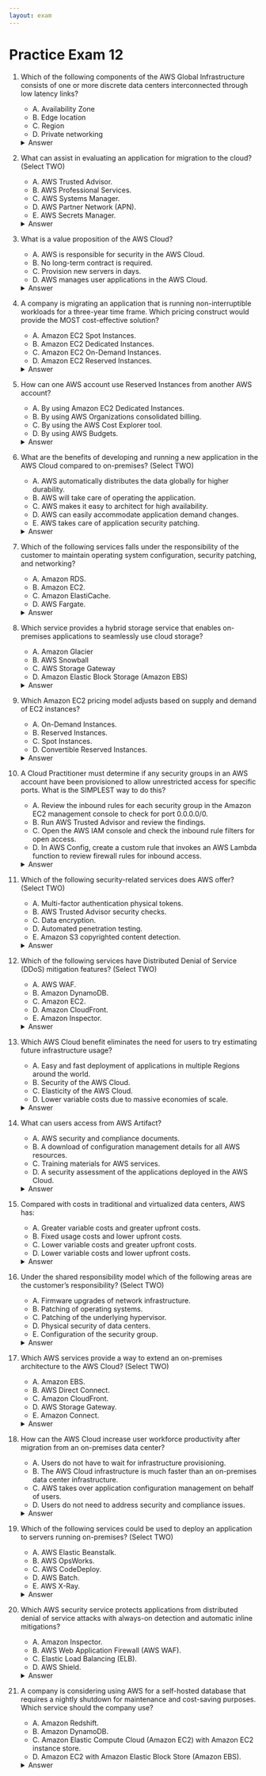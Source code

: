 ```yaml
---
layout: exam
---
```


# Practice Exam 12

1. Which of the following components of the AWS Global Infrastructure consists of one or more discrete data centers interconnected through low latency links?
    - A. Availability Zone
    - B. Edge location
    - C. Region
    - D. Private networking

    <details markdown=1><summary markdown='span'>Answer</summary>
      Correct answer: A</br>
      가용 영역은 하나 이상의 데이터 센터로 이루어져 있고, 저지연 네트워크로 연결됩니다. Region은 여러 AZ를 포함하고, Edge location은 CDN용입니다.
    </details>

3. What can assist in evaluating an application for migration to the cloud? (Select TWO)
    - A. AWS Trusted Advisor.
    - B. AWS Professional Services.
    - C. AWS Systems Manager.
    - D. AWS Partner Network (APN).
    - E. AWS Secrets Manager.

    <details markdown=1><summary markdown='span'>Answer</summary>
      Correct answer: B, D</br>
      마이그레이션 평가는 AWS Professional Services와 AWS Partner Network(APN)가 지원합니다. Trusted Advisor는 최적화 점검, Systems Manager는 운영 관리용입니다.
    </details>

6. What is a value proposition of the AWS Cloud?
    - A. AWS is responsible for security in the AWS Cloud.
    - B. No long-term contract is required.
    - C. Provision new servers in days.
    - D. AWS manages user applications in the AWS Cloud.

    <details markdown=1><summary markdown='span'>Answer</summary>
      Correct answer: B</br>
      해설: AWS는 장기 계약이 필요 없습니다. 필요할 때 사용하고 중단할 수 있는 유연성이 핵심 가치입니다.
    </details>

7. A company is migrating an application that is running non-interruptible workloads for a three-year time frame. Which pricing construct would provide the MOST cost-effective solution?
    - A. Amazon EC2 Spot Instances.
    - B. Amazon EC2 Dedicated Instances.
    - C. Amazon EC2 On-Demand Instances.
    - D. Amazon EC2 Reserved Instances.

    <details markdown=1><summary markdown='span'>Answer</summary>
      Correct answer: D</br>
      해설: 3년간 지속적으로 사용한다면 Reserved Instance가 가장 저렴합니다. Spot은 중단될 수 있어 부적합합니다.
    </details>

10. How can one AWS account use Reserved Instances from another AWS account?
    - A. By using Amazon EC2 Dedicated Instances.
    - B. By using AWS Organizations consolidated billing.
    - C. By using the AWS Cost Explorer tool.
    - D. By using AWS Budgets.

    <details markdown=1><summary markdown='span'>Answer</summary>
      Correct answer: B</br>
      해설: AWS Organizations의 통합 결제(Consolidated Billing)를 통해 RI 혜택을 계정 간 공유할 수 있습니다.
    </details>

11. What are the benefits of developing and running a new application in the AWS Cloud compared to on-premises? (Select TWO)
    - A. AWS automatically distributes the data globally for higher durability.
    - B. AWS will take care of operating the application.
    - C. AWS makes it easy to architect for high availability.
    - D. AWS can easily accommodate application demand changes.
    - E. AWS takes care of application security patching.

    <details markdown=1><summary markdown='span'>Answer</summary>
      Correct answer: C, D</br>
      해설: AWS는 고가용성 아키텍처를 쉽게 설계할 수 있고, 수요 변화에 탄력적으로 대응할 수 있습니다.
    </details>

12. Which of the following services falls under the responsibility of the customer to maintain operating system configuration, security patching, and networking?
    - A. Amazon RDS.
    - B. Amazon EC2.
    - C. Amazon ElastiCache.
    - D. AWS Fargate.

    <details markdown=1><summary markdown='span'>Answer</summary>
      Correct answer: B</br>
      해설: EC2는 OS 보안 패치, 네트워킹 등 고객이 관리해야 합니다. RDS/Fargate는 관리형 서비스입니다.
    </details>

14. Which service provides a hybrid storage service that enables on-premises applications to seamlessly use cloud storage?
    - A. Amazon Glacier
    - B. AWS Snowball
    - C. AWS Storage Gateway
    - D. Amazon Elastic Block Storage (Amazon EBS)

    <details markdown=1><summary markdown='span'>Answer</summary>
      Correct answer: C</br>
      해설: 온프레미스와 클라우드 스토리지를 연결하는 하이브리드 스토리지 서비스입니다.
    </details>

17. Which Amazon EC2 pricing model adjusts based on supply and demand of EC2 instances?
    - A. On-Demand Instances.
    - B. Reserved Instances.
    - C. Spot Instances.
    - D. Convertible Reserved Instances.

    <details markdown=1><summary markdown='span'>Answer</summary>
      Correct answer: C</br>
      해설: 스팟 인스턴스는 공급·수요에 따라 가격이 변동됩니다.
    </details>

19. A Cloud Practitioner must determine if any security groups in an AWS account have been provisioned to allow unrestricted access for specific ports. What is the SIMPLEST way to do this?
    - A. Review the inbound rules for each security group in the Amazon EC2 management console to check for port 0.0.0.0/0.
    - B. Run AWS Trusted Advisor and review the findings.
    - C. Open the AWS IAM console and check the inbound rule filters for open access.
    - D. In AWS Config, create a custom rule that invokes an AWS Lambda function to review firewall rules for inbound access.

    <details markdown=1><summary markdown='span'>Answer</summary>
      Correct answer: B</br>
      해설: Trusted Advisor는 보안 그룹에서 0.0.0.0/0 오픈 여부 등을 자동으로 점검합니다.
    </details>

20. Which of the following security-related services does AWS offer? (Select TWO)
    - A. Multi-factor authentication physical tokens.
    - B. AWS Trusted Advisor security checks.
    - C. Data encryption.
    - D. Automated penetration testing.
    - E. Amazon S3 copyrighted content detection.

    <details markdown=1><summary markdown='span'>Answer</summary>
      Correct answer: B, C</br>
      해설: AWS는 Trusted Advisor 보안 점검과 데이터 암호화 기능을 제공합니다.
    </details>

21. Which of the following services have Distributed Denial of Service (DDoS) mitigation features? (Select TWO)
    - A. AWS WAF.
    - B. Amazon DynamoDB.
    - C. Amazon EC2.
    - D. Amazon CloudFront.
    - E. Amazon Inspector.

    <details markdown=1><summary markdown='span'>Answer</summary>
      Correct answer: A, D</br>
      해설: AWS WAF와 CloudFront는 DDoS 방어 기능을 제공합니다.
    </details>

24. Which AWS Cloud benefit eliminates the need for users to try estimating future infrastructure usage?
    - A. Easy and fast deployment of applications in multiple Regions around the world.
    - B. Security of the AWS Cloud.
    - C. Elasticity of the AWS Cloud.
    - D. Lower variable costs due to massive economies of scale.

    <details markdown=1><summary markdown='span'>Answer</summary>
      Correct answer: C</br>
      해설: 탄력성으로 인해 미래 사용량을 예측할 필요 없이 필요할 때 확장/축소가 가능합니다.
    </details>

25. What can users access from AWS Artifact?
    - A. AWS security and compliance documents.
    - B. A download of configuration management details for all AWS resources.
    - C. Training materials for AWS services.
    - D. A security assessment of the applications deployed in the AWS Cloud.

    <details markdown=1><summary markdown='span'>Answer</summary>
      Correct answer: A</br>
      해설: 보안·컴플라이언스 문서(SOC 보고서 등)를 다운로드할 수 있습니다.
    </details>

26. Compared with costs in traditional and virtualized data centers, AWS has:
    - A. Greater variable costs and greater upfront costs.
    - B. Fixed usage costs and lower upfront costs.
    - C. Lower variable costs and greater upfront costs.
    - D. Lower variable costs and lower upfront costs.

    <details markdown=1><summary markdown='span'>Answer</summary>
      Correct answer: D</br>
      해설: AWS는 낮은 변동 비용과 낮은 초기 비용을 제공합니다. 선투자(CapEx)가 거의 필요 없습니다.
    </details>

33. Under the shared responsibility model which of the following areas are the customer’s responsibility? (Select TWO)
    - A. Firmware upgrades of network infrastructure.
    - B. Patching of operating systems.
    - C. Patching of the underlying hypervisor.
    - D. Physical security of data centers.
    - E. Configuration of the security group.

    <details markdown=1><summary markdown='span'>Answer</summary>
      Correct answer: B, E</br>
      해설: 고객은 OS 패치와 보안 그룹 설정을 책임집니다. 물리 보안, 하이퍼바이저는 AWS 책임입니다.
    </details>

35. Which AWS services provide a way to extend an on-premises architecture to the AWS Cloud? (Select TWO)
    - A. Amazon EBS.
    - B. AWS Direct Connect.
    - C. Amazon CloudFront.
    - D. AWS Storage Gateway.
    - E. Amazon Connect.

    <details markdown=1><summary markdown='span'>Answer</summary>
      Correct answer: B, D</br>
      해설: Direct Connect와 Storage Gateway는 온프레미스 확장에 사용됩니다.
    </details>

37. How can the AWS Cloud increase user workforce productivity after migration from an on-premises data center?
    - A. Users do not have to wait for infrastructure provisioning.
    - B. The AWS Cloud infrastructure is much faster than an on-premises data center infrastructure.
    - C. AWS takes over application configuration management on behalf of users.
    - D. Users do not need to address security and compliance issues.

    <details markdown=1><summary markdown='span'>Answer</summary>
      Correct answer: A</br>
      해설: 클라우드에서는 인프라를 빠르게 프로비저닝할 수 있어 대기 시간이 줄어듭니다.
    </details>

38. Which of the following services could be used to deploy an application to servers running on-premises? (Select TWO)
    - A. AWS Elastic Beanstalk.
    - B. AWS OpsWorks.
    - C. AWS CodeDeploy.
    - D. AWS Batch.
    - E. AWS X-Ray.

    <details markdown=1><summary markdown='span'>Answer</summary>
      Correct answer: B, C</br>
      해설: OpsWorks와 CodeDeploy는 온프레미스 서버에도 배포 가능합니다.
    </details>

40. Which AWS security service protects applications from distributed denial of service attacks with always-on detection and automatic inline mitigations?
    - A. Amazon Inspector.
    - B. AWS Web Application Firewall (AWS WAF).
    - C. Elastic Load Balancing (ELB).
    - D. AWS Shield.

    <details markdown=1><summary markdown='span'>Answer</summary>
      Correct answer: D</br>
    </details>

42. A company is considering using AWS for a self-hosted database that requires a nightly shutdown for maintenance and cost-saving purposes. Which service should the company use?
    - A. Amazon Redshift.
    - B. Amazon DynamoDB.
    - C. Amazon Elastic Compute Cloud (Amazon EC2) with Amazon EC2 instance store.
    - D. Amazon EC2 with Amazon Elastic Block Store (Amazon EBS).

    <details markdown=1><summary markdown='span'>Answer</summary>
      Correct answer: D</br>
      해설: 자체 호스팅 DB를 운영하면서 정기적 종료/재시작이 필요하다면 EC2+EBS 조합을 사용합니다.
    </details>

